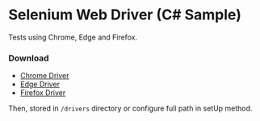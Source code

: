 # Selenium Web Driver (C# Sample)

Tests using Chrome, Edge and Firefox.


### Download
- [Chrome Driver](http://chromedriver.storage.googleapis.com/index.html/)
- [Edge Driver](https://developer.microsoft.com/en-us/microsoft-edge/tools/webdriver/)
- [Firefox Driver](https://github.com/mozilla/geckodriver/releases/)

Then, stored in `/drivers` directory or configure full path in setUp method.
